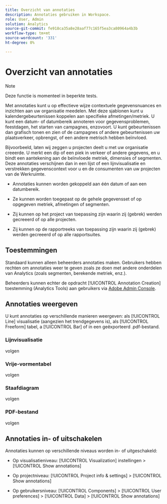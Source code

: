```yaml
---
title: Overzicht van annotaties
description: Annotaties gebruiken in Workspace.
role: User, Admin
solution: Analytics
source-git-commit: fe918ca35a8e28aaf77c165f5ea3ca80964a4b3b
workflow-type: tm+mt
source-wordcount: '331'
ht-degree: 0%

---
```


# Overzicht van annotaties

>[!NOTE]
>
>Deze functie is momenteel in beperkte tests.

Met annotaties kunt u op effectieve wijze contextuele gegevensnuances en inzichten aan uw organisatie meedelen. Met deze sjablonen kunt u kalendergebeurtenissen koppelen aan specifieke afmetingen/metriek. U kunt een datum- of datumbereik annoteren voor gegevensproblemen, feestdagen, het starten van campagnes, enzovoort. U kunt gebeurtenissen dan grafisch tonen en zien of de campagnes of andere gebeurtenissen uw plaatsverkeer, opbrengst, of een andere metrisch hebben beïnvloed.

Bijvoorbeeld, laten wij zeggen u projecten deelt u met uw organisatie creeerde. U merkt een dip of een piek in verkeer of andere gegevens, en u bindt een aantekening aan de beïnvloede metriek, dimensies of segmenten. Deze annotaties verschijnen dan in een lijst of een lijnvisualisatie en verstrekken gegevenscontext voor u en de consumenten van uw projecten van de Werkruimte.

* Annotaties kunnen worden gekoppeld aan één datum of aan een datumbereik.

* Ze kunnen worden toegepast op de gehele gegevensset of op opgegeven metriek, afmetingen of segmenten.

* Zij kunnen op het project van toepassing zijn waarin zij (gebrek) werden gecreeerd of op alle projecten.

* Zij kunnen op de rapportreeks van toepassing zijn waarin zij (gebrek) werden gecreeerd of op alle rapportsuites.

## Toestemmingen

Standaard kunnen alleen beheerders annotaties maken. Gebruikers hebben rechten om annotaties weer te geven zoals ze doen met andere onderdelen van Analytics (zoals segmenten, berekende metriek, enz.).

Beheerders kunnen echter de opdracht [!UICONTROL Annotation Creation] toestemming (Analytics Tools) aan gebruikers via [Adobe Admin Console](https://experienceleague.adobe.com/docs/analytics/admin/admin-console/permissions/analytics-tools.html?lang=en).

## Annotaties weergeven

U kunt annotaties op verschillende manieren weergeven: als [!UICONTROL Line] visualisatie (aangezien het trendgegevens is), als [!UICONTROL Freeform] tabel, a [!UICONTROL Bar] of in een geëxporteerd .pdf-bestand.

### Lijnvisualisatie

volgen

### Vrije-vormentabel

volgen

### Staafdiagram

volgen

### PDF-bestand

volgen

## Annotaties in- of uitschakelen

Annotaties kunnen op verschillende niveaus worden in- of uitgeschakeld:

* Op visualisatieniveau: [!UICONTROL Visualization] instellingen > [!UICONTROL Show annotations]

* Op projectniveau: [!UICONTROL Project info & settings] > [!UICONTROL Show annotations]

* Op gebruikersniveau: [!UICONTROL Components] > [!UICONTROL User preferences] > [!UICONTROL Data] > [!UICONTROL Show annotations]

